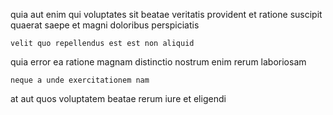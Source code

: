 <!--
title: Exclusive regional orchestration
author: Meaghan
date: 2014-08-04-1802
link: 2014-08-04-1802-exclusive-regional-orchestration
tags: [inject,unicorns,Android,scope]
-->

quia aut enim qui voluptates sit beatae veritatis
provident et ratione suscipit quaerat
saepe et magni doloribus perspiciatis
 	velit quo repellendus est est non aliquid
 quia error ea   ratione
 magnam distinctio nostrum   enim rerum  laboriosam
 	neque a unde exercitationem nam
at aut  quos voluptatem beatae
rerum iure et eligendi